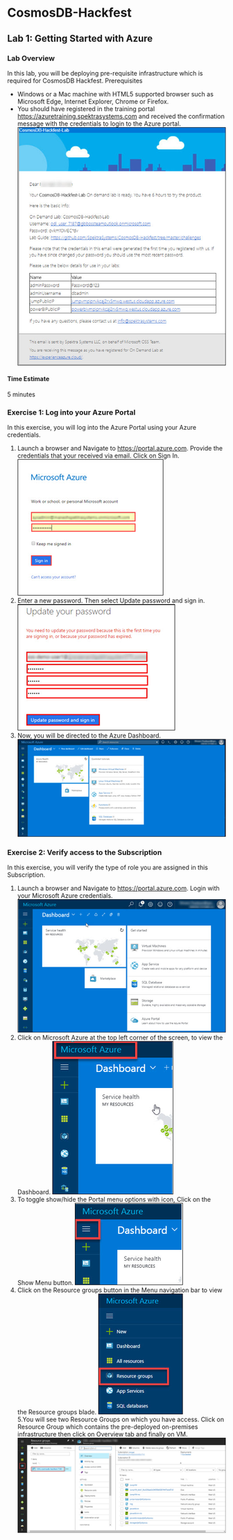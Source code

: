 # CosmosDB-Hackfest
## Lab 1: Getting Started with Azure
### Lab Overview
In this lab, you will be deploying pre-requisite infrastructure which is required for CosmosDB Hackfest.
Prerequisites
* Windows or a Mac machine with HTML5 supported browser such as Microsoft Edge, Internet Explorer, Chrome or Firefox.
* You should have registered in the training portal https://azuretraining.spektrasystems.com and received the confirmation message with the credentials to login to the Azure portal.
<img src="images/module.jpg"/><br/>
#### Time Estimate
5 minutes

### Exercise 1: Log into your Azure Portal
In this exercise, you will log into the Azure Portal using your Azure credentials.
1.	Launch a browser and Navigate to https://portal.azure.com. Provide the credentials that your received via email. Click on Sign In.
<img src="images/module1.jpg"/><br/>
2.	Enter a new password. Then select Update password and sign in.
<img src="images/module2.jpg"/><br/>
3.	Now, you will be directed to the Azure Dashboard.
<img src="images/module3.jpg"/><br/>

### Exercise 2: Verify access to the Subscription
In this exercise, you will verify the type of role you are assigned in this Subscription.
1.	Launch a browser and Navigate to https://portal.azure.com. Login with your Microsoft Azure credentials.
<img src="images/module4.jpg"/><br/>
2.	Click on Microsoft Azure  at the top left corner of the screen, to view the Dashboard.
<img src="images/module5.jpg"/><br/>
3.	To toggle show/hide the Portal menu options with icon, Click on the Show Menu button.
<img src="images/module6.jpg"/><br/>
4.	Click on the Resource groups button in the Menu navigation bar to view the Resource groups blade.
<img src="images/module7.jpg"/><br/>
5.You will see two Resource Groups on which you have access. Click on Resource Group which contains the pre-deployed on-premises infrastructure then click on Overview tab and finally on VM.
<img src="images/module8.jpg"/><br/>
